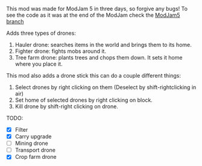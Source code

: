 This mod was made for ModJam 5 in three days, so forgive any bugs! 
To see the code as it was at the end of the ModJam check the [ModJam5 branch](https://github.com/suppergerrie2/ModJam5/tree/ModJam5)

Adds three types of drones:
1. Hauler drone: searches items in the world and brings them to its home.
2. Fighter drone: fights mobs around it.
3. Tree farm drone: plants trees and chops them down.
It sets it home where you place it. 

This mod also adds a drone stick this can do a couple different things:
1. Select drones by right clicking on them (Deselect by shift-rightclicking in air)
2. Set home of selected drones by right clicking on block.
3. Kill drone by shift-right clicking on drone.

TODO:
- [x] Filter
- [x] Carry upgrade
- [ ] Mining drone
- [ ] Transport drone
- [x] Crop farm drone
